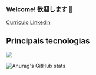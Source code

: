 ### Welcome! 歓迎します 👋

[Curriculo](https://gitconnected.com/matheusjkl1)
[Linkedin](https://www.linkedin.com/in/matheusmendes16/)

## Principais tecnologias

![](https://github-readme-stats.vercel.app/api/top-langs/?username=matheusjkl1&theme=dracula&layout=compact)

![Anurag's GitHub stats](https://github-readme-stats.vercel.app/api?username=matheusjkl1&show_icons=true&theme=dark)


